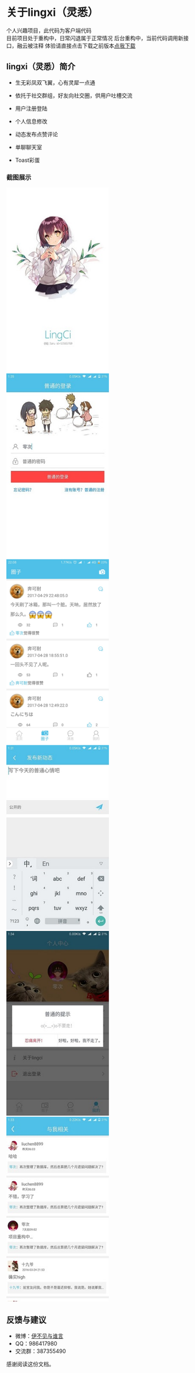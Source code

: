 # 关于lingxi（灵悉）

个人兴趣项目，此代码为客户端代码  
目前项目处于重构中，日常闪退属于正常情况
后台重构中，当前代码调用新接口，融云被注释
体验请直接点击下载之前版本[点我下载](https://fir.im/lingci)

## lingxi（灵悉）简介

- 生无彩凤双飞翼，心有灵犀一点通

- 依托于社交群组，好友向社交圈，供用户吐槽交流

- 用户注册登陆

- 个人信息修改

- 动态发布点赞评论

- 单聊聊天室

- Toast彩蛋


### 截图展示
<img src="screenshot/Screenshot_welcome_com.lingci.jpg" width=270 height=486/>
<img src="screenshot/Screenshot_login_com.lingci.jpg" width=270 height=486/>
<img src="screenshot/Screenshot_moods_com.lingci.jpg" width=270 height=486/>
<img src="screenshot/Screenshot_publish_com.lingci.jpg" width=270 height=486/>
<img src="screenshot/Screenshot_mine_com.lingci.jpg" width=270 height=486/>
<img src="screenshot/Screenshot_relevant_com.lingci.jpg" width=270 height=486/>

## 反馈与建议
- 微博：[伊不见与谁言](http://weibo.com/374845241)
- QQ：986417980
- 交流群：387355490

感谢阅读这份文档。
